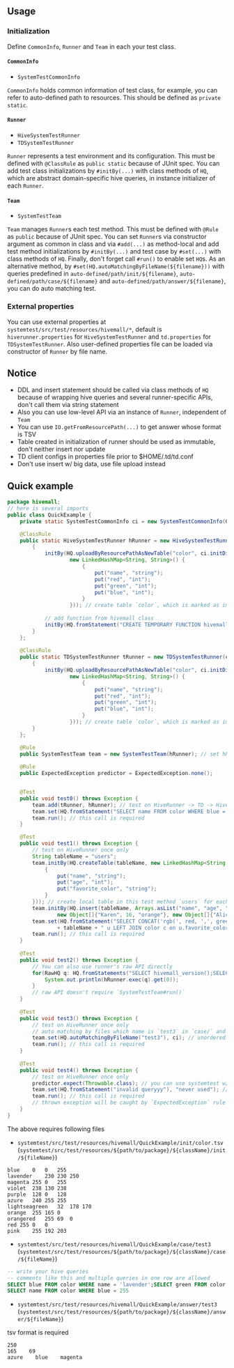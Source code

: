 <!--
  Licensed to the Apache Software Foundation (ASF) under one
  or more contributor license agreements.  See the NOTICE file
  distributed with this work for additional information
  regarding copyright ownership.  The ASF licenses this file
  to you under the Apache License, Version 2.0 (the
  "License"); you may not use this file except in compliance
  with the License.  You may obtain a copy of the License at

    http://www.apache.org/licenses/LICENSE-2.0

  Unless required by applicable law or agreed to in writing,
  software distributed under the License is distributed on an
  "AS IS" BASIS, WITHOUT WARRANTIES OR CONDITIONS OF ANY
  KIND, either express or implied.  See the License for the
  specific language governing permissions and limitations
  under the License.
-->
## Usage

### Initialization

Define `CommonInfo`, `Runner` and `Team` in each your test class.

#### `CommonInfo`

* `SystemTestCommonInfo`

`CommonInfo` holds common information of test class, for example,
you can refer to auto-defined path to resources. This should be defined as `private static`.


#### `Runner`

* `HiveSystemTestRunner`
* `TDSystemTestRunner`

`Runner` represents a test environment and its configuration. This must be defined with `@ClassRule`
as `public static` because of JUnit spec. You can add test class initializations by `#initBy(...)`
with class methods of `HQ`, which are abstract domain-specific hive queries, in instance initializer
of each `Runner`.


#### `Team`

* `SystemTestTeam`

`Team` manages `Runner`s each test method. This must be defined with `@Rule` as `public` because of
JUnit spec. You can set `Runner`s via constructor argument as common in class and via `#add(...)`
as method-local and add test method initializations by `#initBy(...)` and test case by `#set(...)`
with class methods of `HQ`. Finally, don't forget call `#run()` to enable set `HQ`s.
As an alternative method, by `#set(HQ.autoMatchingByFileName(${filename}))` with queries predefined in
`auto-defined/path/init/${filename}`, `auto-defined/path/case/${filename}` and
`auto-defined/path/answer/${filename}`, you can do auto matching test.


### External properties

You can use external properties at `systemtest/src/test/resources/hivemall/*`, default is `hiverunner.properties`
for `HiveSystemTestRunner` and `td.properties` for `TDSystemTestRunner`. Also user-defined properties file can
be loaded via constructor of `Runner` by file name.


## Notice

* DDL and insert statement should be called via class methods of `HQ` because of wrapping hive queries
and several runner-specific APIs, don't call them via string statement
* Also you can use low-level API via an instance of `Runner`, independent of `Team`
* You can use `IO.getFromResourcePath(...)` to get answer whose format is TSV
* Table created in initialization of runner should be used as immutable, don't neither insert nor update
* TD client configs in properties file prior to $HOME/.td/td.conf
* Don't use insert w/ big data, use file upload instead

## Quick example

```java
package hivemall;
// here is several imports
public class QuickExample {
    private static SystemTestCommonInfo ci = new SystemTestCommonInfo(QuickExample.class);

    @ClassRule
    public static HiveSystemTestRunner hRunner = new HiveSystemTestRunner(ci) {
        {
            initBy(HQ.uploadByResourcePathAsNewTable("color", ci.initDir + "color.tsv",
                    new LinkedHashMap<String, String>() {
                        {
                            put("name", "string");
                            put("red", "int");
                            put("green", "int");
                            put("blue", "int");
                        }
                    })); // create table `color`, which is marked as immutable, for this test class
                    
            // add function from hivemall class
            initBy(HQ.fromStatement("CREATE TEMPORARY FUNCTION hivemall_version as 'hivemall.HivemallVersionUDF'"));
        }
    };
    
    @ClassRule
    public static TDSystemTestRunner tRunner = new TDSystemTestRunner(ci) {
        {
            initBy(HQ.uploadByResourcePathAsNewTable("color", ci.initDir + "color.tsv",
                    new LinkedHashMap<String, String>() {
                        {
                            put("name", "string");
                            put("red", "int");
                            put("green", "int");
                            put("blue", "int");
                        }
                    })); // create table `color`, which is marked as immutable, for this test class
        }
    };

    @Rule
    public SystemTestTeam team = new SystemTestTeam(hRunner); // set hRunner as default runner
    
    @Rule
    public ExpectedException predictor = ExpectedException.none(); 


    @Test
    public void test0() throws Exception {
        team.add(tRunner, hRunner); // test on HiveRunner -> TD -> HiveRunner (NOTE: state of DB is retained in each runner)
        team.set(HQ.fromStatement("SELECT name FROM color WHERE blue = 255 ORDER BY name"), "azure\tblue\tmagenta", true); // ordered test
        team.run(); // this call is required
    }

    @Test
    public void test1() throws Exception {
        // test on HiveRunner once only
        String tableName = "users";
        team.initBy(HQ.createTable(tableName, new LinkedHashMap<String, String>() {
            {
                put("name", "string");
                put("age", "int");
                put("favorite_color", "string");
            }
        })); // create local table in this test method `users` for each set runner(only hRunner here)
        team.initBy(HQ.insert(tableName, Arrays.asList("name", "age", "favorite_color"), Arrays.asList(
                new Object[]{"Karen", 16, "orange"}, new Object[]{"Alice", 17, "pink"}))); // insert into `users`
        team.set(HQ.fromStatement("SELECT CONCAT('rgb(', red, ',', green, ',', blue, ')') FROM "
                + tableName + " u LEFT JOIN color c on u.favorite_color = c.name"), "rgb(255,165,0)\trgb(255,192,203)"); // unordered test
        team.run(); // this call is required
    }
    
    @Test
    public void test2() throws Exception {
        // You can also use runner's raw API directly
        for(RawHQ q: HQ.fromStatements("SELECT hivemall_version();SELECT hivemall_version();")) {
            System.out.println(hRunner.exec(q).get(0));
        }
        // raw API doesn't require `SystemTestTeam#run()`
    }
    
    @Test
    public void test3() throws Exception {
        // test on HiveRunner once only
        // auto matching by files which name is `test3` in `case/` and `answer/`
        team.set(HQ.autoMatchingByFileName("test3"), ci); // unordered test
        team.run(); // this call is required
    }
    
    @Test
    public void test4() throws Exception {
        // test on HiveRunner once only
        predictor.expect(Throwable.class); // you can use systemtest w/ other rules 
        team.set(HQ.fromStatement("invalid queryyy"), "never used"); // this query throws an exception
        team.run(); // this call is required
        // thrown exception will be caught by `ExpectedException` rule
    }
}
```

The above requires following files

* `systemtest/src/test/resources/hivemall/QuickExample/init/color.tsv` (`systemtest/src/test/resources/${path/to/package}/${className}/init/${fileName}`)

```tsv
blue	0	0	255
lavender	230	230	250
magenta	255	0	255
violet	238	130	238
purple	128	0	128
azure	240	255	255
lightseagreen	32	178	170
orange	255	165	0
orangered	255	69	0
red	255	0	0
pink	255	192	203
```

* `systemtest/src/test/resources/hivemall/QuickExample/case/test3` (`systemtest/src/test/resources/${path/to/package}/${className}/case/${fileName}`)

```sql
-- write your hive queries
-- comments like this and multiple queries in one row are allowed
SELECT blue FROM color WHERE name = 'lavender';SELECT green FROM color WHERE name LIKE 'orange%' 
SELECT name FROM color WHERE blue = 255
```

* `systemtest/src/test/resources/hivemall/QuickExample/answer/test3` (`systemtest/src/test/resources/${path/to/package}/${className}/answer/${fileName}`)

tsv format is required

```tsv
250
165    69
azure    blue    magenta
```
